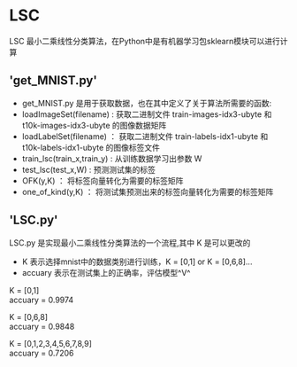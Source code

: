# LSC
LSC 最小二乘线性分类算法，在Python中是有机器学习包sklearn模块可以进行计算
## 'get_MNIST.py'
* get_MNIST.py 是用于获取数据，也在其中定义了关于算法所需要的函数:<br>
* loadImageSet(filename) : 获取二进制文件 train-images-idx3-ubyte 和 t10k-images-idx3-ubyte 的图像数据矩阵<br>
* loadLabelSet(filename) ： 获取二进制文件 train-labels-idx1-ubyte 和 t10k-labels-idx1-ubyte 的图像标签文件<br>
* train_lsc(train_x,train_y) : 从训练数据学习出参数 W <br>
* test_lsc(test_x,W) : 预测测试集的标签<br>
* OFK(y,K) ： 将标签向量转化为需要的标签矩阵<br>
* one_of_kind(y,K) ： 将测试集预测出来的标签向量转化为需要的标签矩阵<br>

## 'LSC.py'
LSC.py 是实现最小二乘线性分类算法的一个流程,其中 K 是可以更改的<br>
* K 表示选择mnist中的数据类别进行训练，K = [0,1] or K = [0,6,8]...<br>
* accuary 表示在测试集上的正确率，评估模型^V^

K = [0,1]<br>
accuary = 0.9974<br>

K = [0,6,8]<br>
accuary = 0.9848<br>

K = [0,1,2,3,4,5,6,7,8,9]<br>
accuary = 0.7206<br>
